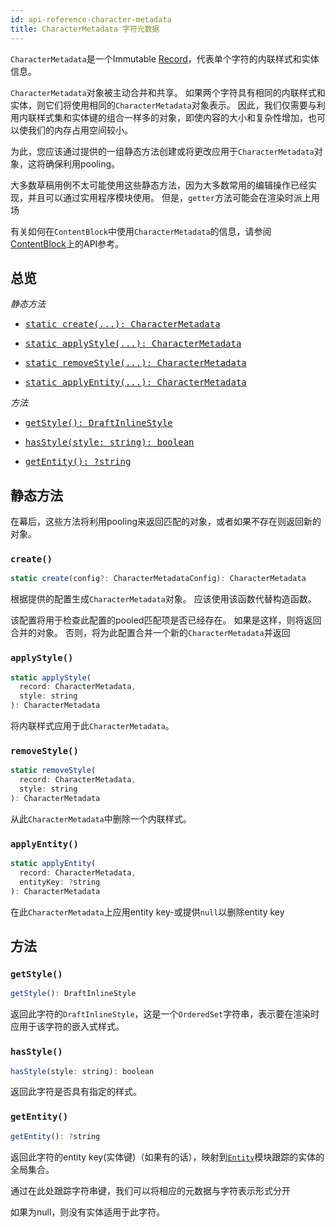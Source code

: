 ```yaml
---
id: api-reference-character-metadata
title: CharacterMetadata 字符元数据
---
```


`CharacterMetadata`是一个Immutable
[Record](http://facebook.github.io/immutable-js/docs/#/Record/Record)，代表单个字符的内联样式和实体信息。

`CharacterMetadata`对象被主动合并和共享。
如果两个字符具有相同的内联样式和实体，则它们将使用相同的`CharacterMetadata`对象表示。
因此，我们仅需要与利用内联样式集和实体键的组合一样多的对象，即使内容的大小和复杂性增加，也可以使我们的内存占用空间较小。

为此，您应该通过提供的一组静态方法创建或将更改应用于`CharacterMetadata`对象，这将确保利用pooling。

大多数草稿用例不太可能使用这些静态方法，因为大多数常用的编辑操作已经实现，并且可以通过实用程序模块使用。
但是，`getter`方法可能会在渲染时派上用场

有关如何在`ContentBlock`中使用`CharacterMetadata`的信息，请参阅[ContentBlock](/docs/api-reference-content-block#representing-styles-and-entities)上的API参考。

## 总览

_静态方法_

<ul class="apiIndex">
  <li>
    <a href="#create">
      <pre>static create(...): CharacterMetadata</pre>
    </a>
  </li>
  <li>
    <a href="#applystyle">
      <pre>static applyStyle(...): CharacterMetadata</pre>
    </a>
  </li>
  <li>
    <a href="#removestyle">
      <pre>static removeStyle(...): CharacterMetadata</pre>
    </a>
  </li>
  <li>
    <a href="#applyentity">
      <pre>static applyEntity(...): CharacterMetadata</pre>
    </a>
  </li>
</ul>

_方法_

<ul class="apiIndex">
  <li>
    <a href="#getstyle">
      <pre>getStyle(): DraftInlineStyle</pre>
    </a>
  </li>
  <li>
    <a href="#hasstyle">
      <pre>hasStyle(style: string): boolean</pre>
    </a>
  </li>
  <li>
    <a href="#getentity">
      <pre>getEntity(): ?string</pre>
    </a>
  </li>
</ul>

## 静态方法

在幕后，这些方法将利用pooling来返回匹配的对象，或者如果不存在则返回新的对象。

### `create()`

```js
static create(config?: CharacterMetadataConfig): CharacterMetadata
```
根据提供的配置生成`CharacterMetadata`对象。
应该使用该函数代替构造函数。

该配置将用于检查此配置的pooled匹配项是否已经存在。
如果是这样，则将返回合并的对象。
否则，将为此配置合并一个新的`CharacterMetadata`并返回

### `applyStyle()`

```js
static applyStyle(
  record: CharacterMetadata,
  style: string
): CharacterMetadata
```
将内联样式应用于此`CharacterMetadata`。

### `removeStyle()`

```js
static removeStyle(
  record: CharacterMetadata,
  style: string
): CharacterMetadata
```
从此`CharacterMetadata`中删除一个内联样式。

### `applyEntity()`

```js
static applyEntity(
  record: CharacterMetadata,
  entityKey: ?string
): CharacterMetadata
```

在此`CharacterMetadata`上应用entity key-或提供`null`以删除entity key

## 方法

### `getStyle()`

```js
getStyle(): DraftInlineStyle
```

返回此字符的`DraftInlineStyle`，这是一个`OrderedSet`字符串，表示要在渲染时应用于该字符的嵌入式样式。

### `hasStyle()`

```js
hasStyle(style: string): boolean
```
返回此字符是否具有指定的样式。

### `getEntity()`

```js
getEntity(): ?string
```

返回此字符的entity key(实体键)（如果有的话），映射到[`Entity`](https://github.com/facebook/draft-js/blob/master/src/model/entity/DraftEntity.js)模块跟踪的实体的全局集合。

通过在此处跟踪字符串键，我们可以将相应的元数据与字符表示形式分开

如果为null，则没有实体适用于此字符。
